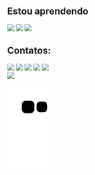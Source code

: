 ## Estou aprendendo 

<img src="https://cdn.jsdelivr.net/gh/devicons/devicon/icons/java/java-original.svg" width="40" heigth="40"/>
<img src="https://cdn.jsdelivr.net/gh/devicons/devicon/icons/selenium/selenium-original.svg" width="40" heigth="40" />                     
<img src="https://cdn.jsdelivr.net/gh/devicons/devicon/icons/cucumber/cucumber-plain.svg" width="40" heigth="40" />      


## Contatos:

<div>
<a href="https://wa.me/5516997025514" target="_blank"><img src="https://img.shields.io/badge/YouTube-FF0000?style=for-the-badge&logo=youtube&logoColor=white" target="_blank"></a>
<a href="https://instagram.com/seu-usuário-instagram-aqui" target="_blank"><img src="https://img.shields.io/badge/-Instagram-%23E4405F?style=for-the-badge&logo=instagram&logoColor=white" target="_blank"></a>
<a href="https://www.twitch.tv/seu-usuário-aqui" target="_blank"><img src="https://img.shields.io/badge/Twitch-9146FF?style=for-the-badge&logo=twitch&logoColor=white" target="_blank"></a>
<a href = "mailto:contato@seu-usuário-aqui"><img src="https://img.shields.io/badge/Gmail-D14836?style=for-the-badge&logo=gmail&logoColor=white" target="_blank"></a>
<a href="https://www.linkedin.com/in/seu-usuário-linkedln-aqui" target="_blank"><img src="https://img.shields.io/badge/-LinkedIn-%230077B5?style=for-the-badge&logo=linkedin&logoColor=white" target="_blank"></a>   
</div>


<div>
<a href="https://github.com/otavioeab">
<img height="180em" src="https://github-readme-stats.vercel.app/api?username=otavioeab&show_icons=true&theme=dracula&include_all_commits=true&count_private=true"/>
</div>

![Snake animation](https://github.com/otavioeab/otavioeab/blob/output/github-contribution-grid-snake.svg)


